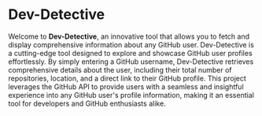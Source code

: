 # Dev-Detective

Welcome to **Dev-Detective**, an innovative tool that allows you to fetch and display comprehensive information about any GitHub user. Dev-Detective is a cutting-edge tool designed to explore and showcase GitHub user profiles effortlessly. By simply entering a GitHub username, Dev-Detective retrieves comprehensive details about the user, including their total number of repositories, location, and a direct link to their GitHub profile. This project leverages the GitHub API to provide users with a seamless and insightful experience into any GitHub user's profile information, making it an essential tool for developers and GitHub enthusiasts alike.
